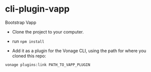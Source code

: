 cli-plugin-vapp
===============

Bootstrap Vapp

+ Clone the project to your computer.

+ run `npm install`

+ Add it as a plugin for the Vonage CLI, using the path for where you cloned this repo:

```sh
vonage plugins:link PATH_TO_VAPP_PLUGIN
```
